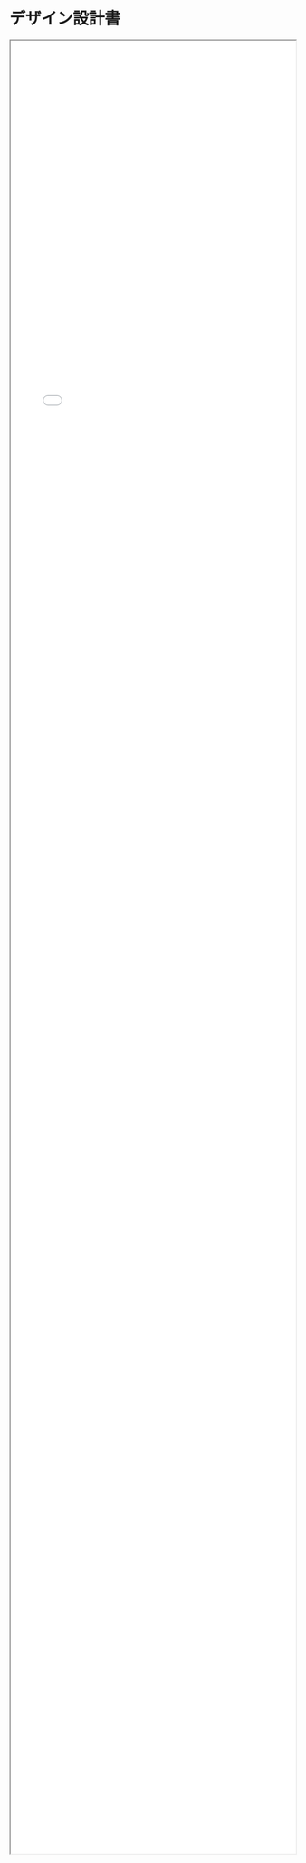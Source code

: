 # デザイン設計書

<iframe src="../reference/3_dd/storybook/index.html" style="width:100%; height:80vh;"></iframe>

